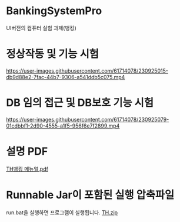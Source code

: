 # BankingSystemPro
UI버전의 컴퓨터 실험 과제(뱅킹)


# 정상작동 및 기능 시험 
https://user-images.githubusercontent.com/61714078/230925015-db9d88e2-7fac-44b7-9306-a541ddb5c075.mp4

# DB 임의 접근 및 DB보호 기능 시험 
https://user-images.githubusercontent.com/61714078/230925079-01cdbbf1-2d90-4555-a1f5-956f6e7f2899.mp4

# 설명 PDF
[TH뱅킹 메뉴얼.pdf](https://github.com/Taehyun06-Dev/BankingSystemPro/files/11191397/TH.pdf)

# Runnable Jar이 포함된 실행 압축파일
run.bat을 실행하면 프로그램이 실행됩니다.
[TH.zip](https://github.com/Taehyun06-Dev/BankingSystemPro/files/11194082/TH.zip)
